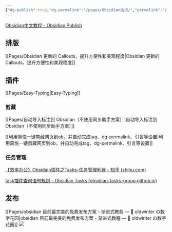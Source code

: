 ```yaml
---
{"dg-publish":true,"dg-permalink":"/pages/Obsidian技巧/","permalink":"/pages/Obsidian技巧/","dgHomeLink":true,"dgPassFrontmatter":false}
---
```



[Obsidian中文教程 - Obsidian Publish](https://publish.obsidian.md/chinesehelp/01+2021%E6%96%B0%E6%95%99%E7%A8%8B/2021%E5%B9%B4%E6%96%B0%E6%95%99%E7%A8%8B)

## 排版

[[Pages/Obsidian 更新的 Callouts，提升方便性和美观程度|Obsidian 更新的 Callouts，提升方便性和美观程度]]

## 插件

[[Pages/Easy-Typing|Easy-Typing]]

### 剪藏

[[Pages/自动导入标注到 Obsidian（不使用同步助手方案）|自动导入标注到 Obsidian（不使用同步助手方案）]]

[[利用简悦一键剪藏网页到ob，并自动完成tag、dg-permalink、引言等设置|利用简悦一键剪藏网页到ob，并自动完成tag、dg-permalink、引言等设置]]

### 任务管理

[【效率办公】Obsidain插件之Tasks-任务管理利器 - 知乎 (zhihu.com)](https://zhuanlan.zhihu.com/p/440969902)

[task插件查询语句规则 - Obsidian Tasks (obsidian-tasks-group.github.io)](https://obsidian-tasks-group.github.io/obsidian-tasks/quick-reference/)

## 发布

[[Pages/obsidian 目前最完美的免费发布方案 - 渐进式教程 — 🌱 oldwinter の数字花园|obsidian 目前最完美的免费发布方案 - 渐进式教程 — 🌱 oldwinter の数字花园]]
	![](https://s2.loli.net/2022/09/27/mVjJwrT3CdXsNnp.png)


